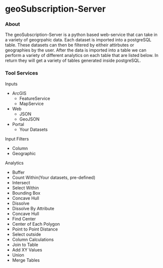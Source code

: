 # geoSubscription-Server
### About
The geoSubscription-Server is a python based web-service that can take in a variety of geogrpahic data. Each dataset is imported into a postgreSQL table. These datasets can then be filtered by eitheir attirbutes or geographies by the user. After the data is imported into a table we can perform a variety of different analytics on each table that are listed below. In return they will get a variety of tables generated inside postgreSQL.

### Tool Services
Inputs
* ArcGIS
  * FeatureService
  * MapService
* Web
  * JSON
  * GeoJSON
* Portal
    * Your Datasets

Input Filters
* Column
* Geographic

Analytics
* Buffer
* Count Within(Your datasets, pre-defined)
* Intersect
* Select Within
* Bounding Box
* Concave Hull
* Dissolve
* Dissolve By Attribute
* Concave Hull
* Find Center
* Center of Each Polygon
* Point to Point Distance
* Select outside
* Column Calculations
* Join to Table
* Add XY Values
* Union
* Merge Tables
